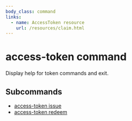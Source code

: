 ```yaml
---
body_class: command
links:
  - name: AccessToken resource
    url: /resources/claim.html
---
```


# access-token command

<section>

Display help for token commands and exit.

</section>

<section>

## Subcommands

- [access-token issue]({{site_prefix}}/commands/access-token-issue.html)
- [access-token redeem]({{site_prefix}}/commands/access-token-redeem.html)
</section>

